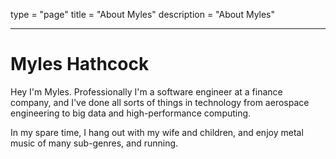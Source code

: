 type = "page"
title = "About Myles"
description = "About Myles"

---

# Myles Hathcock

Hey I'm Myles. Professionally I'm a software engineer at a finance company, and
I've done all sorts of things in technology from aerospace engineering to big
data and high-performance computing.

In my spare time, I hang out with my wife and children, and enjoy metal music
of many sub-genres, and running.

